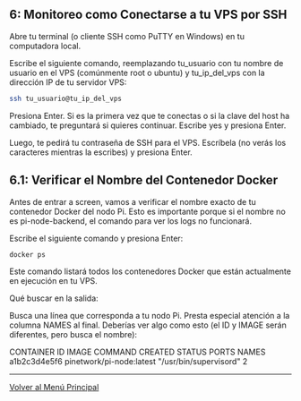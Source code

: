 ## 6: Monitoreo como Conectarse a tu VPS por SSH

Abre tu terminal (o cliente SSH como PuTTY en Windows) en tu computadora local.

Escribe el siguiente comando, reemplazando tu_usuario con tu nombre de usuario en el VPS (comúnmente root o ubuntu) y tu_ip_del_vps con la dirección IP de tu servidor VPS:

```bash
ssh tu_usuario@tu_ip_del_vps
```
Presiona Enter. Si es la primera vez que te conectas o si la clave del host ha cambiado, te preguntará si quieres continuar. Escribe yes y presiona Enter.

Luego, te pedirá tu contraseña de SSH para el VPS. Escríbela (no verás los caracteres mientras la escribes) y presiona Enter.

## 6.1: Verificar el Nombre del Contenedor Docker

Antes de entrar a screen, vamos a verificar el nombre exacto de tu contenedor Docker del nodo Pi. Esto es importante porque si el nombre no es pi-node-backend, el comando para ver los logs no funcionará.

Escribe el siguiente comando y presiona Enter:

```bash
docker ps
```
Este comando listará todos los contenedores Docker que están actualmente en ejecución en tu VPS.

Qué buscar en la salida:

Busca una línea que corresponda a tu nodo Pi. Presta especial atención a la columna NAMES al final. Deberías ver algo como esto (el ID y IMAGE serán diferentes, pero busca el nombre):

CONTAINER ID        IMAGE                                  COMMAND                  CREATED             STATUS              PORTS                                                      NAMES
a1b2c3d4e5f6        pinetwork/pi-node:latest               "/usr/bin/supervisord"   2


---
[Volver al Menú Principal](Index.md)





